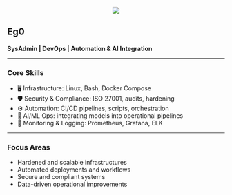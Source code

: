 <!-- Banner -->
<p align="center">
  <img src="https://capsule-render.vercel.app/api?text=SysAdmin+%7C+DevOps+%7C+Automation+%7C+AI&animation=fadeIn&type=waving&color=gradient&height=100"/>
</p>

## Eg0  
**SysAdmin | DevOps | Automation & AI Integration**

---

### Core Skills
- 🖥 Infrastructure: Linux, Bash, Docker Compose  
- 🛡 Security & Compliance: ISO 27001, audits, hardening  
- ⚙️ Automation: CI/CD pipelines, scripts, orchestration  
- 🤖 AI/ML Ops: integrating models into operational pipelines  
- 📡 Monitoring & Logging: Prometheus, Grafana, ELK  

---

### Focus Areas
- Hardened and scalable infrastructures  
- Automated deployments and workflows  
- Secure and compliant systems  
- Data-driven operational improvements  

